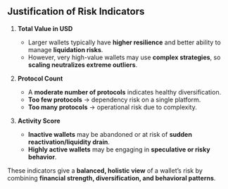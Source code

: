 ## Justification of Risk Indicators

1. **Total Value in USD**  
   - Larger wallets typically have **higher resilience** and better ability to manage **liquidation risks**.  
   - However, very high-value wallets may use **complex strategies**, so **scaling neutralizes extreme outliers**.

2. **Protocol Count**  
   - A **moderate number of protocols** indicates healthy diversification.  
   - **Too few protocols** → dependency risk on a single platform.  
   - **Too many protocols** → operational risk due to complexity.

3. **Activity Score**  
   - **Inactive wallets** may be abandoned or at risk of **sudden reactivation/liquidity drain**.  
   - **Highly active wallets** may be engaging in **speculative or risky behavior**.

These indicators give a **balanced, holistic view** of a wallet’s risk by combining **financial strength, diversification, and behavioral patterns**.

